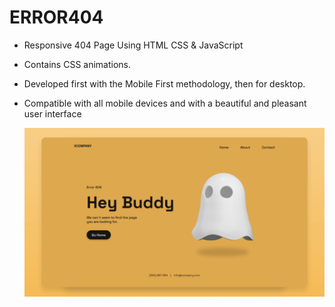 # ERROR404
- Responsive 404 Page Using HTML CSS & JavaScript
- Contains CSS animations.
- Developed first with the Mobile First methodology, then for desktop.
- Compatible with all mobile devices and with a beautiful and pleasant user interface

  <img src="https://github.com/devjohnysouza/ERROR404/blob/main/preview.png">
